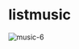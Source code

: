 # listmusic
![music-6](https://github.com/DhanyashreeTN/listmusic/assets/149665872/5b341c7d-bedc-4372-9987-ff8fb75fd395)


